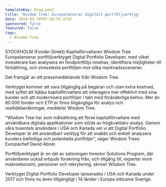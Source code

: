 ```yaml
---
templateKey: blog-post
title: 'Wisdom Tree: Europalanserar digitalt portföljverktyg'
date: 2019-03-19T07:58:53.479Z
sponsored: false
featured: false
tags:
  - Wisdom Tree
---
```

STOCKHOLM (Fonder Direkt) Kapitalförvaltaren Wisdom Tree Europalanserar portföljverktyget Digital Portfolio Developer, med vilket investerare kan analysera en fondportföljs innehav, identifiera möjligheter till förbättring, och stresstesta portföljen mot olika marknadsscenarier.

Det framgår av ett pressmeddelande från Wisdom Tree.

Verktyget kommer att vara tillgänglig på begäran och utan extra kostnad, med syftet att hjälpa kapitalförvaltare att interagera mer effektivt med sina kunder och att modernisera portföljer i takt med föränderliga behov. Mer än 60.000 fonder och ETP:er finns tillgängliga för analys och realtidsberäkningar, meddelar Wisdom Tree.

"Wisdom Tree har som målsättning att förse kapitalförvaltare med användbara digitala applikationer som stöds av högkvalitativ analys. Genom våra tusentals användare i USA och Kanada vet vi att Digital Portfolio Developer är ett användbart verktyg för att snabbt och enkelt analysera kunders befintliga och potentiella portföljer", säger Wisdom Trees Europachef David Abner.

Portföljverktyget är en del av satsningen Investor Solutions Program, där användaren också erbjuds forskning från, och tillgång till, experter inom makroekonomi, pensioner och rekrytering, skriver Wisdom Tree.

Verktyget Digital Portfolio Developer lanserades i USA och Kanada under 2017 och finns nu även tillgängligt i 14 länder i Europa inklusive Sverige.
